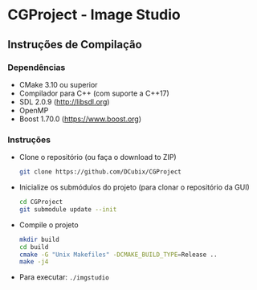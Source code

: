 CGProject - Image Studio
===

## Instruções de Compilação

### Dependências
- CMake 3.10 ou superior
- Compilador para C++ (com suporte a C++17)
- SDL 2.0.9 (http://libsdl.org)
- OpenMP
- Boost 1.70.0 (https://www.boost.org)


### Instruções
- Clone o repositório (ou faça o download to ZIP)
    ```bash
    git clone https://github.com/DCubix/CGProject
    ```
- Inicialize os submódulos do projeto (para clonar o repositório da GUI)
    ```bash
    cd CGProject
    git submodule update --init
    ```

- Compile o projeto
    ```bash
    mkdir build
    cd build
    cmake -G "Unix Makefiles" -DCMAKE_BUILD_TYPE=Release ..
    make -j4
    ```

- Para executar: `./imgstudio`
